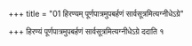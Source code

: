 +++
title = "01 हिरण्यम् पूर्णपात्रमुपबर्हणं सार्वसूत्रमित्यग्नीधेऽग्रे"

+++
हिरण्यं पूर्णपात्रमुपबर्हणं सार्वसूत्रमित्यग्नीधेऽग्रे ददाति १